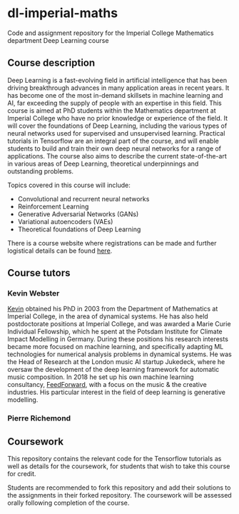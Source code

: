 # dl-imperial-maths
Code and assignment repository for the Imperial College Mathematics department Deep Learning course

## Course description

Deep Learning is a fast-evolving field in artificial intelligence that has been driving breakthrough advances in many application areas in recent years. It has become one of the most in-demand skillsets in machine learning and AI, far exceeding the supply of people with an expertise in this field. This course is aimed at PhD students within the Mathematics department at Imperial College who have no prior knowledge or experience of the field. It will cover the foundations of Deep Learning, including the various types of neural networks used for supervised and unsupervised learning. Practical tutorials in Tensorflow are an integral part of the course, and will enable students to build and train their own deep neural networks for a range of applications. The course also aims to describe the current state-of-the-art in various areas of Deep Learning, theoretical underpinnings and outstanding problems.

Topics covered in this course will include: 

* Convolutional and recurrent neural networks
* Reinforcement Learning
* Generative Adversarial Networks (GANs)
* Variational autoencoders (VAEs)
* Theoretical foundations of Deep Learning

There is a course website where registrations can be made and further logistical details can be found [here](https://www.deeplearningmathematics.com).

## Course tutors

### Kevin Webster

[Kevin](https://www.linkedin.com/in/kevin-webster-095aba59/) obtained his PhD in 2003 from the Department of Mathematics at Imperial College, in the area of dynamical systems. He has also held postdoctorate positions at Imperial College, and was awarded a Marie Curie Individual Fellowship, which he spent at the Potsdam Institute for Climate Impact Modelling in Germany. During these positions his research interests became more focused on machine learning, and specifically adapting ML technologies for numerical analysis problems in dynamical systems. He was the Head of Research at the London music AI startup Jukedeck, where he oversaw the development of the deep learning framework for automatic music composition. In 2018 he set up his own machine learning consultancy, [FeedForward](http://www.feedforwardai.com/), with a focus on the music & the creative industries. His particular interest in the field of deep learning is generative modelling.

### Pierre Richemond

## Coursework

This repository contains the relevant code for the Tensorflow tutorials as well as details for the coursework, for students that wish to take this course for credit.

Students are recommended to fork this repository and add their solutions to the assignments in their forked repository. The coursework will be assessed orally following completion of the course.

